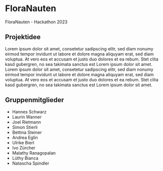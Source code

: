# FloraNauten
FloraNauten - Hackathon 2023
<br>
## Projektidee
Lorem ipsum dolor sit amet, consetetur sadipscing elitr, sed diam nonumy eirmod tempor invidunt ut labore et dolore magna aliquyam erat, sed diam voluptua. At vero eos et accusam et justo duo dolores et ea rebum. Stet clita kasd gubergren, no sea takimata sanctus est Lorem ipsum dolor sit amet. Lorem ipsum dolor sit amet, consetetur sadipscing elitr, sed diam nonumy eirmod tempor invidunt ut labore et dolore magna aliquyam erat, sed diam voluptua. At vero eos et accusam et justo duo dolores et ea rebum. Stet clita kasd gubergren, no sea takimata sanctus est Lorem ipsum dolor sit amet.
<br>
## Gruppenmitglieder
 - Hannes Schwarz
 - Laurin Wanner
 - Joel Rietmann
 - Simon Stierli
 - Bettina Steiner
 - Andrea Eglin
 - Ulrike Bierl
 - Ivo Zürcher
 - Malathy Ranagopalan
 - Lüthy Bianca
 - Natascha Spindler
<br>
